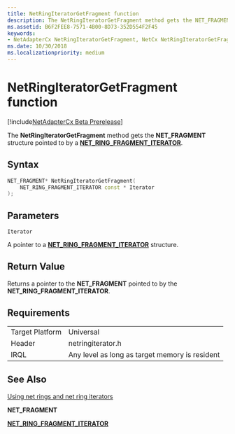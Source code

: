 ```yaml
---
title: NetRingIteratorGetFragment function
description: The NetRingIteratorGetFragment method gets the NET_FRAGMENT structure pointed to by a NET_RING_FRAGMENT_ITERATOR.
ms.assetid: B6F2FEE8-7571-4B00-8D73-352D554F2F45
keywords:
- NetAdapterCx NetRingIteratorGetFragment, NetCx NetRingIteratorGetFragment
ms.date: 10/30/2018
ms.localizationpriority: medium
---
```


# NetRingIteratorGetFragment function

[!include[NetAdapterCx Beta Prerelease](../netcx-beta-prerelease.md)]

The **NetRingIteratorGetFragment** method gets the **NET_FRAGMENT** structure pointed to by a [**NET_RING_FRAGMENT_ITERATOR**](net-ring-fragment-iterator.md).

## Syntax

```cpp
NET_FRAGMENT* NetRingIteratorGetFragment(
    NET_RING_FRAGMENT_ITERATOR const * Iterator
);
```

## Parameters

`Iterator`

A pointer to a [**NET_RING_FRAGMENT_ITERATOR**](net-ring-fragment-iterator.md) structure.

## Return Value

Returns a pointer to the **NET_FRAGMENT** pointed to by the **NET_RING_FRAGMENT_ITERATOR**.

## Requirements

|  |  |
| --- | --- |
| Target Platform | Universal |
| Header | netringiterator.h |
| IRQL | Any level as long as target memory is resident |

## See Also

[Using net rings and net ring iterators](using-net-rings-and-net-ring-iterators.md)

**NET_FRAGMENT**

[**NET_RING_FRAGMENT_ITERATOR**](net-ring-fragment-iterator.md)